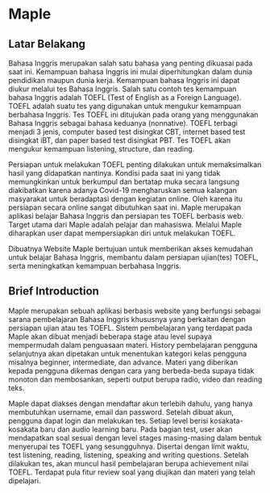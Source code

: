 # Maple

## Latar Belakang 
   Bahasa Inggris merupakan salah satu bahasa yang penting dikuasai pada saat ini. Kemampuan bahasa Inggris ini mulai diperhitungkan dalam dunia pendidikan maupun dunia kerja. Kemampuan bahasa Inggris ini dapat diukur melalui tes Bahasa Inggris. Salah satu contoh tes kemampuan bahasa Inggris adalah TOEFL (Test of English as a Foreign Language). TOEFL adalah suatu tes yang digunakan untuk mengukur kemampuan berbahasa Inggris. Tes TOEFL ini ditujukan pada orang yang menggunakan Bahasa Inggris sebagai bahasa keduanya (nonnative). TOEFL terbagi menjadi 3 jenis, computer based test disingkat CBT, internet based test disingkat iBT, dan paper based test disingkat PBT. Tes TOEFL akan mengukur kemampuan listening, structure, dan reading.
   
   Persiapan untuk melakukan TOEFL penting dilakukan untuk memaksimalkan hasil yang didapatkan nantinya. Kondisi pada saat ini yang tidak memungkinkan untuk berkumpul dan bertatap muka secara langsung diakibatkan karena adanya Covid-19 mengharuskan semua kalangan masyarakat untuk beradaptasi dengan kegiatan online. Oleh karena itu persiapan secara online sangat dibutuhkan saat ini.  Maple merupakan aplikasi belajar Bahasa Inggris dan persiapan tes TOEFL berbasis web. Target utama dari Maple adalah pelajar dan mahasiswa. Melalui Maple diharapkan user dapat mempersiapkan diri untuk melakukan TOEFL. 

Dibuatnya Website Maple bertujuan untuk memberikan akses kemudahan untuk belajar Bahasa Inggris, membantu dalam persiapan ujian(tes) TOEFL, serta meningkatkan kemampuan berbahasa Inggris. 

## Brief Introduction
   Maple merupakan sebuah aplikasi berbasis website yang berfungsi sebagai sarana pembelajaran Bahasa Inggris khususnya yang berkaitan dengan persiapan ujian atau tes TOEFL. Sistem pembelajaran yang terdapat pada Maple akan dibuat menjadi beberapa stage atau level supaya mempermudah dalam penguasaan materi. History pembelajaran pengguna selanjutnya akan dipetakan untuk menentukan kategori kelas pengguna misalnya beginner, intermediate, dan advance. Materi yang diberikan kepada pengguna dikemas dengan cara yang berbeda-beda supaya tidak monoton dan membosankan, seperti output berupa radio, video dan reading teks. 
  
  Maple dapat diakses dengan mendaftar akun terlebih dahulu, yang hanya membutuhkan username, email dan password. Setelah dibuat akun, pengguna dapat login dan melakukan tes. Setiap level berisi kosakata-kosakata baru dan audio learning baru. Pada bagian test, user akan mendapatkan soal sesuai dengan level stages masing-masing dalam bentuk menyerupai tes TOEFL yang sesungguhnya. Disertai dengan limit waktu, test listening, reading, listening, speaking and writing questions. Setelah dilakukan tes, akan muncul hasil pembelajaran berupa achievement nilai TOEFL. Terdapat pula fitur review soal yang diujikan dan materi yang telah dipelajari. 
